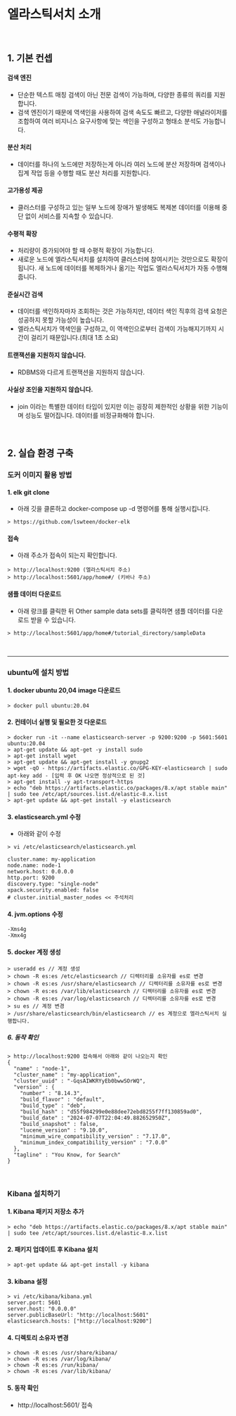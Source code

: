 # 엘라스틱서치 소개

<br>

## 1. 기본 컨셉

#### 검색 엔진

- 단순한 텍스트 매칭 검색이 아닌 전문 검색이 가능하며, 다양한 종류의 쿼리를 지원합니다.
- 검색 엔진이기 때문에 역색인을 사용하여 검색 속도도 빠르고, 다양한 애널라이저를 조합하여 여러 비지니스 요구사항에 맞는 색인을 구성하고 형태소 분석도 가능합니다.

#### 분산 처리

- 데이터를 하나의 노드에만 저장하는게 아니라 여러 노드에 분산 저장하며 검색이나 집계 작업 등을 수행할 때도 분산 처리를 지원합니다.

#### 고가용성 제공

- 클러스터를 구성하고 있는 일부 노드에 장애가 발생해도 복제본 데이터를 이용해 중단 없이 서비스를 지속할 수 있습니다.

#### 수평적 확장

- 처리량이 증가되어야 할 때 수평적 확장이 가능합니다.
- 새로운 노드에 엘라스틱서치를 설치하여 클러스터에 참여시키는 것만으로도 확장이 됩니다. 새 노드에 데이터를 복제하거나 옮기는 작업도 엘라스틱서치가 자동 수행해줍니다.

#### 준실시간 검색

- 데이터를 색인하자마자 조회하는 것은 가능하지만, 데이터 색인 직후의 검색 요청은 성공하지 못할 가능성이 높습니다.
- 엘라스틱서치가 역색인을 구성하고, 이 역색인으로부터 검색이 가능해지기까지 시간이 걸리기 때문입니다.(최대 1초 소요)

#### 트랜잭션을 지원하지 않습니다.

- RDBMS와 다르게 트랜잭션을 지원하지 않습니다.

#### 사실상 조인을 지원하지 않습니다.

- join 이라는 특별한 데이터 타입이 있지만 이는 굉장히 제한적인 상황을 위한 기능이며 성능도 떨어집니다. 데이터를 비정규화해야 합니다.

<br>

## 2. 실습 환경 구축

### 도커 이미지 활용 방법

#### 1. elk git clone

- 아래 깃을 클론하고 docker-compose up -d 명령어를 통해 실행시킵니다.

```text
> https://github.com/lswteen/docker-elk
```

#### 접속

- 아래 주소가 접속이 되는지 확인합니다.

```text
> http://localhost:9200 (엘라스틱서치 주소)
> http://localhost:5601/app/home#/ (키바나 주소)
```

#### 샘플 데이터 다운로드

- 아래 랑크를 클릭한 뒤 Other sample data sets를 클릭하면 샘플 데이터를 다운로드 받을 수 있습니다.

```text
> http://localhost:5601/app/home#/tutorial_directory/sampleData
```

<br>

---

### ubuntu에 설치 방법

#### 1. docker ubuntu 20,04 image 다운로드

```text
> docker pull ubuntu:20.04
```

#### 2. 컨테이너 실행 및 필요한 것 다운로드

```text
> docker run -it --name elasticsearch-server -p 9200:9200 -p 5601:5601 ubuntu:20.04
> apt-get update && apt-get -y install sudo
> apt-get install wget
> apt-get update && apt-get install -y gnupg2
> wget -qO - https://artifacts.elastic.co/GPG-KEY-elasticsearch | sudo apt-key add - [입력 후 OK 나오면 정상적으로 된 것]
> apt-get install -y apt-transport-https
> echo "deb https://artifacts.elastic.co/packages/8.x/apt stable main" | sudo tee /etc/apt/sources.list.d/elastic-8.x.list
> apt-get update && apt-get install -y elasticsearch
```

#### 3. elasticsearch.yml 수정

- 아래와 같이 수정

```text
> vi /etc/elasticsearch/elasticsearch.yml

cluster.name: my-application
node.name: node-1
network.host: 0.0.0.0
http.port: 9200
discovery.type: "single-node"
xpack.security.enabled: false
# cluster.initial_master_nodes << 주석처리
```

#### 4. jvm.options 수정

```text
-Xms4g
-Xmx4g
```

#### 5. docker 계정 생성

```text
> useradd es // 계정 생성
> chown -R es:es /etc/elasticsearch // 디렉터리를 소유자를 es로 변경
> chown -R es:es /usr/share/elasticsearch // 디렉터리를 소유자를 es로 변경
> chown -R es:es /var/lib/elasticsearch // 디렉터리를 소유자를 es로 변경
> chown -R es:es /var/log/elasticsearch // 디렉터리를 소유자를 es로 변경
> su es // 계정 변경
> /usr/share/elasticsearch/bin/elasticsearch // es 계정으로 엘라스틱서치 실행합니다.
```

##### 6. 동작 확인

```text
> http://localhost:9200 접속해서 아래와 같이 나오는지 확인
{
  "name" : "node-1",
  "cluster_name" : "my-application",
  "cluster_uuid" : "-GqsAIWKRYyEb0bwwSOrWQ",
  "version" : {
    "number" : "8.14.3",
    "build_flavor" : "default",
    "build_type" : "deb",
    "build_hash" : "d55f984299e0e88dee72ebd8255f7ff130859ad0",
    "build_date" : "2024-07-07T22:04:49.882652950Z",
    "build_snapshot" : false,
    "lucene_version" : "9.10.0",
    "minimum_wire_compatibility_version" : "7.17.0",
    "minimum_index_compatibility_version" : "7.0.0"
  },
  "tagline" : "You Know, for Search"
}
```

<br>

### Kibana 설치하기

#### 1. Kibana 패키지 저장소 추가

```text
> echo "deb https://artifacts.elastic.co/packages/8.x/apt stable main" | sudo tee /etc/apt/sources.list.d/elastic-8.x.list
```

#### 2. 패키지 업데이트 후 Kibana 설치

```text
> apt-get update && apt-get install -y kibana
```

#### 3. kibana 설정

```text
> vi /etc/kibana/kibana.yml
server.port: 5601
server.host: "0.0.0.0"
server.publicBaseUrl: "http://localhost:5601"
elasticsearch.hosts: ["http://localhost:9200"]
```

#### 4. 디렉토리 소유자 변경

```text
> chown -R es:es /usr/share/kibana/
> chown -R es:es /var/log/kibana/
> chown -R es:es /run/kibana/
> chown -R es:es /var/lib/kibana/
```

#### 5. 동작 확인

- http://localhost:5601/ 접속




